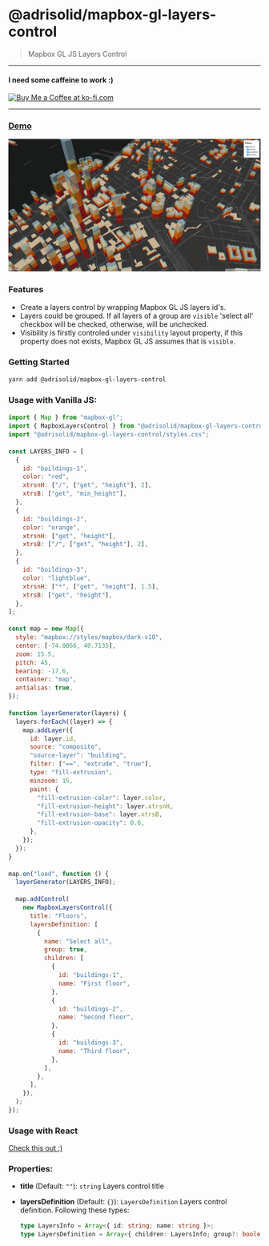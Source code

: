 # @adrisolid/mapbox-gl-layers-control

> Mapbox GL JS Layers Control

---

<h4>I need some caffeine to work :)</h4>
<a href='https://ko-fi.com/R6R01NRMJ' target='_blank'><img height='36' style='border:0px;height:36px;' src='https://cdn.ko-fi.com/cdn/kofi3.png?v=2' border='0' alt='Buy Me a Coffee at ko-fi.com' /></a>

---

### [Demo](https://adrisolid.github.io/mapbox-gl-layers-control/)

<img src="./thumb.png" alt="thumb">

### Features

- Create a layers control by wrapping Mapbox GL JS layers id's.
- Layers could be grouped. If all layers of a group are `visible` 'select all' checkbox will be checked, otherwise, will be unchecked.
- Visibility is firstly controled under `visibility` layout property, if this property does not exists, Mapbox GL JS assumes that is `visible`.

### Getting Started

```bash
yarn add @adrisolid/mapbox-gl-layers-control
```

### Usage with Vanilla JS:

```js
import { Map } from "mapbox-gl";
import { MapboxLayersControl } from "@adrisolid/mapbox-gl-layers-control";
import "@adrisolid/mapbox-gl-layers-control/styles.css";

const LAYERS_INFO = [
  {
    id: "buildings-1",
    color: "red",
    xtrsnH: ["/", ["get", "height"], 2],
    xtrsB: ["get", "min_height"],
  },
  {
    id: "buildings-2",
    color: "orange",
    xtrsnH: ["get", "height"],
    xtrsB: ["/", ["get", "height"], 2],
  },
  {
    id: "buildings-3",
    color: "lightblue",
    xtrsnH: ["*", ["get", "height"], 1.5],
    xtrsB: ["get", "height"],
  },
];

const map = new Map({
  style: "mapbox://styles/mapbox/dark-v10",
  center: [-74.0066, 40.7135],
  zoom: 15.5,
  pitch: 45,
  bearing: -17.6,
  container: "map",
  antialias: true,
});

function layerGenerator(layers) {
  layers.forEach((layer) => {
    map.addLayer({
      id: layer.id,
      source: "composite",
      "source-layer": "building",
      filter: ["==", "extrude", "true"],
      type: "fill-extrusion",
      minzoom: 15,
      paint: {
        "fill-extrusion-color": layer.color,
        "fill-extrusion-height": layer.xtrsnH,
        "fill-extrusion-base": layer.xtrsB,
        "fill-extrusion-opacity": 0.6,
      },
    });
  });
}

map.on("load", function () {
  layerGenerator(LAYERS_INFO);

  map.addControl(
    new MapboxLayersControl({
      title: "Floors",
      layersDefinition: [
        {
          name: "Select all",
          group: true,
          children: [
            {
              id: "buildings-1",
              name: "First floor",
            },
            {
              id: "buildings-2",
              name: "Second floor",
            },
            {
              id: "buildings-3",
              name: "Third floor",
            },
          ],
        },
      ],
    }),
  );
});
```

### Usage with React

[Check this out :)](https://github.com/AdriSolid/mapbox-gl-layers-control/tree/master/examples/with-react)

### Properties:

- **title** (Default: `""`): `string` Layers control title
- **layersDefinition** (Default: `{}`): `LayersDefinition` Layers control definition. Following these types:

  ```ts
  type LayersInfo = Array<{ id: string; name: string }>;
  type LayersDefinition = Array<{ children: LayersInfo; group?: boolean; name?: string }>;
  ```
